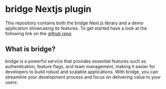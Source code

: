 # bridge Nextjs plugin

This repository contains both the bridge Next.js library and a demo application showcasing its features. To get started have a look at the following link on the [github repo](https://github.com/nebulr-group/bridge-nextjs/blob/main/README.md)


## What is bridge?

bridge is a powerful service that  provides essential features such as authentication, feature flags, and team management, making it easier for developers to build robust and scalable applications. With bridge, you can streamline your development process and focus on delivering value to your users.

